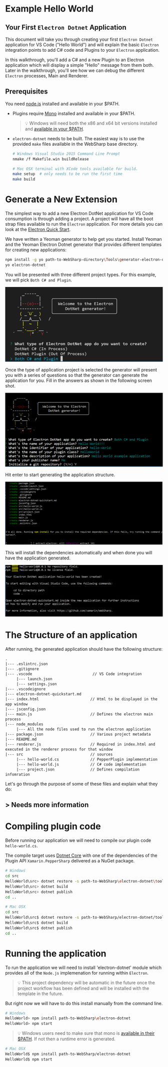 # Example Hello World

## Your First `Electron Dotnet` Application

This document will take you through creating your first `Electron Dotnet` application for VS Code ("Hello World") and will explain the basic `Electron` integration points to add C# code and Plugins to your `Electron` application.

In this walkthrough, you'll add a C# and a new Plugin to an Electron application which will display a simple "Hello" message from them both. Later in the walkthrough, you'll see how we can debug the different `Electron` processes, Main and Renderer.

## Prerequisites
You need [node.js](https://nodejs.org/en/) installed and available in your $PATH.
   * Plugins require [Mono](http://www.mono-project.com/download/) installed and available in your $PATH.
      
      > :bulb: Windows will need both the x86 and x64 bit versions installed and [available in your $PATH](https://github.com/xamarin/WebSharp/tree/master/electron-dotnet#setting-mono-path).
   * `electron-dotnet` needs to be built.  The easiest way is to use the provided `make` files available in the WebSharp base directory.
     ``` bash
     # Windows Visual Studio 2015 Command Line Prompt 
     nmake /f Makefile.win buildRelease
     ```

     ``` bash
     # Mac OSX terminal with XCode tools available for build.
     make setup  # only needs to be run the first time
     make build
     ```

# Generate a New Extension
The simplest way to add a new Electron DotNet application for VS Code consumption is through adding a project. A project will have all the boot strap files available to run the `Electron` application.  For more details you can look at the [Electron Quick Start](https://github.com/electron/electron-quick-start).

We have written a Yeoman generator to help get you started. Install Yeoman and the Yeoman Electron Dotnet generator that provides different templates for creating new applications:

``` bash
npm install -g yo path-to-WebSharp-directory\Tools\generator-electron-dotnet
yo electron-dotnet
```
You will be presented with three different project types. For this example, we will pick `Both C# and Plugin`.  

![The electron-dotnet generator](./screenshots/yogen.PNG)

Once the type of application project is selected the generator will present you with a series of questions so that the generator can generate the application for you.  Fill in the answers as shown in the following screen shot.

![The electron-dotnet generator questions](./screenshots/yogenask.PNG)

Hit enter to start generating the application structure.

![The electron-dotnet generator install](./screenshots/yogeninstall.PNG)

This will install the dependencies automatically and when done you will have the application generated.

![The electron-dotnet generator finish](./screenshots/yogenfinish.PNG)

# The Structure of an application
After running, the generated application should have the following structure:

```
.
|--- .eslintrc.json
|--- .gitignore
|--- .vscode                           // VS Code integration
     |--- launch.json
     |--- settings.json
|--- .vscodeignore
|--- electron-dotnet-quickstart.md
|--- index.html                       // Html to be displayed in the app window
|--- jsconfig.json
|--- main.js                          // Defines the electron main process
|--- node_modules
     |--- All the node files used to run the electron application
|--- package.json                     // Various project metadata
|--- README.md
|--- renderer.js                      // Required in index.html and executed in the renderer process for that window 
|--- src                              // sources
     |--- hello-world.cs              // PepperPlugin implementation
     |--- hello-world.js              // C# code implementation
     |--- project.json                // Defines compilation infomration 

```

Let's go through the purpose of some of these files and explain what they do:

## > Needs more information

# Compiling plugin code
Before running our application we will need to compile our plugin code ```hello-world.cs```.

The compile target uses [Dotnet Core](https://www.microsoft.com/net/core) with one of the dependencies of the Plugin API `Xamarin.PepperSharp` delivered as a NuGet package.

``` bash
# Windows
cd src
HelloWorld\src> dotnet restore -s path-to-WebSharp\electron-dotnet\tools\build\nuget
HelloWorld\src> dotnet build
HelloWorld\src> dotnet publish
cd ..
```

``` bash
# Mac OSX
cd src
HelloWorld\src$ dotnet restore -s path-to-WebSharp/electron-dotnet/tools/build/nuget
HelloWorld\src$ dotnet build
HelloWorld\src$ dotnet publish
cd ..
```

# Running the application

To run the application we will need to install 'electron-dotnet' module which provides all of the ```Node.js``` implemenation for running within ```Electron```.

> :bulb: This project dependency will be automatic in the future once the project workflow has been defined and will be installed with the template in the future.

But right now we will have to do this install manually from the command line.

``` bash
# Windows
HelloWorld> npm install path-to-WebSharp\electron-dotnet   
HelloWorld> npm start 
```

> :bulb: Windows users need to make sure that mono is [available in their $PATH](https://github.com/xamarin/WebSharp/tree/master/electron-dotnet#setting-mono-path).  If not then a runtime error is generated.


``` bash
# Mac OSX
HelloWorld$ npm install path-to-WebSharp/electron-dotnet   
HelloWorld$ npm start 
```







